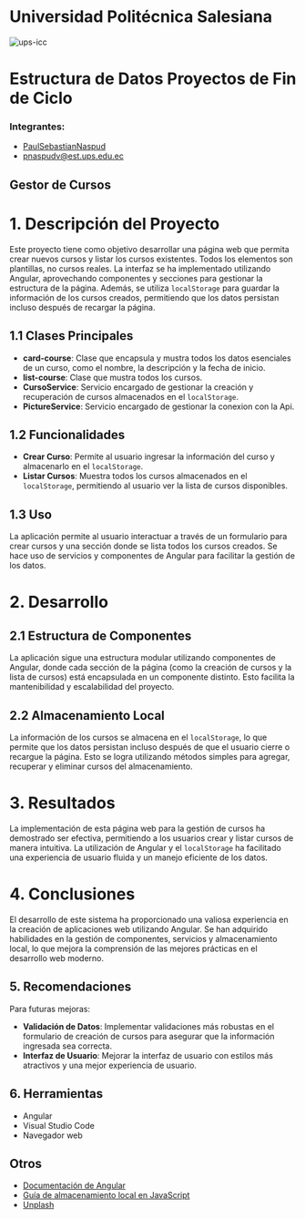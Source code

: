 # Universidad Politécnica Salesiana 
![ups-icc](https://github.com/PaulSebastianNaspud/estructura-u2-pratica3/assets/131235143/d8801de9-eea7-49f5-9594-fe27f5d55528)

# Estructura de Datos Proyectos de Fin de Ciclo

### Integrantes: 
- [PaulSebastianNaspud](https://github.com/PaulSebastianNaspud) 
- pnaspudv@est.ups.edu.ec


## Gestor de Cursos

# 1. Descripción del Proyecto

Este proyecto tiene como objetivo desarrollar una página web que permita crear nuevos cursos y listar los cursos existentes. Todos los elementos son plantillas, no cursos reales. La interfaz se ha implementado utilizando Angular, aprovechando componentes y secciones para gestionar la estructura de la página. Además, se utiliza `localStorage` para guardar la información de los cursos creados, permitiendo que los datos persistan incluso después de recargar la página.

## 1.1 Clases Principales
- **card-course**: Clase que encapsula y mustra todos los datos esenciales de un curso, como el nombre, la descripción y la fecha de inicio.
- **list-course**: Clase que mustra todos los cursos.
- **CursoService**: Servicio encargado de gestionar la creación y recuperación de cursos almacenados en el `localStorage`.
- **PictureService**: Servicio encargado de gestionar la conexion con la Api.

## 1.2 Funcionalidades
- **Crear Curso**: Permite al usuario ingresar la información del curso y almacenarlo en el `localStorage`.
- **Listar Cursos**: Muestra todos los cursos almacenados en el `localStorage`, permitiendo al usuario ver la lista de cursos disponibles.

## 1.3 Uso
La aplicación permite al usuario interactuar a través de un formulario para crear cursos y una sección donde se lista todos los cursos creados. Se hace uso de servicios y componentes de Angular para facilitar la gestión de los datos.

# 2. Desarrollo

## 2.1 Estructura de Componentes
La aplicación sigue una estructura modular utilizando componentes de Angular, donde cada sección de la página (como la creación de cursos y la lista de cursos) está encapsulada en un componente distinto. Esto facilita la mantenibilidad y escalabilidad del proyecto.

## 2.2 Almacenamiento Local
La información de los cursos se almacena en el `localStorage`, lo que permite que los datos persistan incluso después de que el usuario cierre o recargue la página. Esto se logra utilizando métodos simples para agregar, recuperar y eliminar cursos del almacenamiento.

# 3. Resultados

La implementación de esta página web para la gestión de cursos ha demostrado ser efectiva, permitiendo a los usuarios crear y listar cursos de manera intuitiva. La utilización de Angular y el `localStorage` ha facilitado una experiencia de usuario fluida y un manejo eficiente de los datos.

# 4. Conclusiones

El desarrollo de este sistema ha proporcionado una valiosa experiencia en la creación de aplicaciones web utilizando Angular. Se han adquirido habilidades en la gestión de componentes, servicios y almacenamiento local, lo que mejora la comprensión de las mejores prácticas en el desarrollo web moderno.

## 5. Recomendaciones

Para futuras mejoras:

- **Validación de Datos**: Implementar validaciones más robustas en el formulario de creación de cursos para asegurar que la información ingresada sea correcta.
- **Interfaz de Usuario**: Mejorar la interfaz de usuario con estilos más atractivos y una mejor experiencia de usuario.

## 6. Herramientas
- Angular
- Visual Studio Code
- Navegador web

## Otros
- [Documentación de Angular](https://angular.io/docs)
- [Guía de almacenamiento local en JavaScript](https://developer.mozilla.org/es/docs/Web/API/Window/localStorage)
- [Unplash](https://unsplash.com/es)
